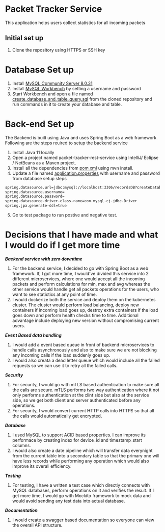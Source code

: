 # Packet Tracker Service
This application helps users collect statistics for all incoming packets

## Initial set up
1) Clone the repository using HTTPS or SSH key

# Database Set up
1) Install [MySQL Community Server 8.0.31](https://dev.mysql.com/downloads/mysql/)
2) Install [MySQL Workbench](https://dev.mysql.com/downloads/workbench/) by setting a username and password 
3) Start Workbench and open a file named [create_database_and_table_query.sql](https://github.com/varadjos89/Cisco_Meraki/blob/master/create_database_and_table_query.sql) from the cloned repository and run commands in it to create your database and table.

# Back-end Set up
The Backend is built using Java and uses Spring Boot as a web framework. Following are the steps reuired to setup the backend service
1) Install Java 11 locally 
2) Open a project named packet-tracker-rest-service using IntelliJ/ Eclipse / NetBeans as a Maven project.
3) Install all the dependencies from [pom.xml](https://github.com/varadjos89/Cisco_Meraki/blob/master/packet-tracker-rest-service/pom.xml) using mvn install.
4) Update a file named [application.properties](https://github.com/varadjos89/Cisco_Meraki/blob/main/packet-tracker-rest-service/src/main/resources/application.properties) with username and password from database setup steps

```bash
spring.datasource.url=jdbc:mysql://localhost:3306/recordsDB?createDatabaseIfNotExist=true
spring.datasource.username=
spring.datasource.password=
spring.datasource.driver-class-name=com.mysql.cj.jdbc.Driver
spring.jpa.generate-ddl=true
```

5) Go to test package to run postive and negative test.

# Decisions that I have made and what I would do if I get more time

***Backend service with zero downtime***
1) For the backend service, I decided to go with Spring Boot as a web framework. If, I got more time, I would've divided this service into 2 different microservices, where one would accept all the incoming packets and perform calculations for min, max and avg whereas the other service would handle get all packets operations for the users, who want to see statictics at any point of time.
2) I would dockerize both the service and deploy them on the kubernetes cluster. The cluster would perform load balancing, deploy new containers if incoming load goes up, destroy extra containers if the load goes down and perform health checks time to time. Additional advantage include deploying new version without compromising current users.

***Event Based data handling***
1) I would add a event based queue in front of backend microservices to handle calls asynchronously and also to make sure we are not blocking any incoming calls if the load suddenly goes up. 
2) I would also creata a dead letter queue which would include all the failed requests so we can use it to retry all the failed calls.

***Security***
1) For security, I would go with mTLS based authentication to make sure all the calls are secure. mTLS performs two way authentication where it not only performs authentication at the clint side but also at the service side, so we get both client and server authenticated before any operations.
2) For security, I would convert current HTTP calls into HTTPS so that all the calls would automatically get encrypted.

***Database***
1) I used MySQL to support ACID based properties. I can improve its performace by creating index for device_id and timestamp_start columns. 
2) I would also create a date pipeline which will transfer data everynight from the current table into a secondary table so that the primary one will have less records while performing any operation which would also improve its overall efficiency.

***Testing***
1) For testing, I have a written a test case which directly connects with MySQL databases, perform operations on it and verifies the result. If I get more time, I would go with Mockito framework to mock data and would avoid sending any test data into actual database.

***Documentation***
1) I would create a swagger based documentation so everyone can view the overall API structure.
